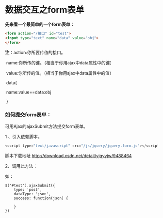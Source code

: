 # 数据交互之form表单

**先来看一个最简单的一个form表单：**

```html
<form action="/接口" id="test">
<input type="text" name="data" value="obj">
</form>
```

**注**：action:你所要传值的接口。

​	name:你所传的键。（相当于你用ajax中data属性中的键）

​	value:你所传的值。（相当于你用ajax中data属性中的值）

​	data{

​	name:value==data:obj

​	}

### 如何提交form表单：

可用Ajax的ajaxSubmit方法提交form表单。

1 、引入依赖脚本。

```javascript
<script type="text/javascript" src="/js/jquery/jquery.form.js"></script>   //ajaxForm 依赖脚本  
```

脚本下载地址  <http://download.csdn.net/detail/yjqyyjw/9488464>

2、调用此方法：

如：

```
$('#test').ajaxSubmit({
    type: 'post',
    dataType: 'json',
    success: function(json) {
    
    }
})
```
